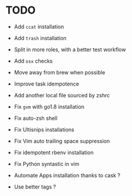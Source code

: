 # TODO

- Add `ccat` installation
- Add `trash` installation
- Split in more roles, with a better test workflow
- Add `osx` checks
- Move away from brew when possible
- Improve task idempotence
- Add another local file sourced by zshrc

- Fix `gvm` with go1.8 installation
- Fix auto-zsh shell
- Fix Ultisnips installations
- Fix Vim auto trailing space suppression
- Fix idempotent rbenv installation
- Fix Python syntastic in vim

- Automate Apps installation thanks to cask ?
- Use better tags ?
